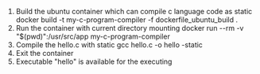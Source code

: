1. Build the ubuntu container which can compile c language code as static
    docker build -t my-c-program-compiler -f dockerfile_ubuntu_build .
2. Run the container with current directory mounting
    docker run --rm -v "$(pwd)":/usr/src/app my-c-program-compiler
3. Compile the hello.c with static
    gcc hello.c -o hello -static
4. Exit the container
5. Executable "hello" is available for the executing